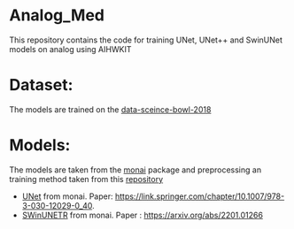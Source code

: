 # Analog_Med
This repository contains the code for training UNet, UNet++ and SwinUNet models on analog using AIHWKIT

# Dataset:
The models are trained on the [data-sceince-bowl-2018](https://www.kaggle.com/competitions/data-science-bowl-2018/data)

# Models:
The models are taken from the [monai](https://docs.monai.io/en/stable/networks.html) package and preprocessing an training method taken from this [repository](https://github.com/4uiiurz1/pytorch-nested-unet)
- [UNet](https://docs.monai.io/en/stable/networks.html#unet) from monai. Paper: https://link.springer.com/chapter/10.1007/978-3-030-12029-0_40.
- [SWinUNETR](https://docs.monai.io/en/stable/networks.html#swinunetr) from monai. Paper : https://arxiv.org/abs/2201.01266
